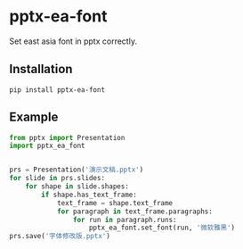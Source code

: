 # pptx-ea-font
Set east asia font in pptx correctly.

## Installation

```
pip install pptx-ea-font
```

## Example

```Python
from pptx import Presentation
import pptx_ea_font


prs = Presentation('演示文稿.pptx')
for slide in prs.slides:
	for shape in slide.shapes:
		if shape.has_text_frame:
			text_frame = shape.text_frame
			for paragraph in text_frame.paragraphs:
				for run in paragraph.runs:
					pptx_ea_font.set_font(run, '微软雅黑')
prs.save('字体修改版.pptx')
```